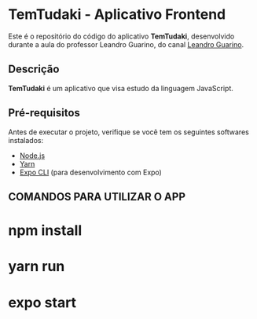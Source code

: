 # TemTudaki - Aplicativo Frontend

Este é o repositório do código do aplicativo **TemTudaki**, desenvolvido durante a aula do professor Leandro Guarino, do canal [Leandro Guarino](https://www.youtube.com/@leguarino).

## Descrição

**TemTudaki** é um aplicativo que visa estudo da linguagem JavaScript.

## Pré-requisitos

Antes de executar o projeto, verifique se você tem os seguintes softwares instalados:

- [Node.js](https://nodejs.org/) 
- [Yarn](https://yarnpkg.com/getting-started/install)
- [Expo CLI](https://docs.expo.dev/get-started/installation/) (para desenvolvimento com Expo)

## COMANDOS PARA UTILIZAR O APP
# npm install
# yarn run
# expo start



